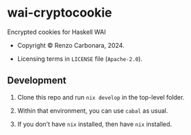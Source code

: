 # wai-cryptocookie

Encrypted cookies for Haskell WAI

* Copyright © Renzo Carbonara, 2024.

* Licensing terms in `LICENSE` file (`Apache-2.0`).



## Development

1. Clone this repo and run `nix develop` in the top-level folder.

2. Within that environment, you can use `cabal` as usual.

3. If you don't have `nix` installed, then have `nix` installed.

